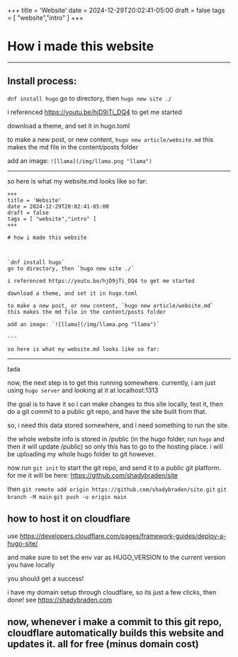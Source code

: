 +++
title = 'Website'
date = 2024-12-29T20:02:41-05:00
draft = false
tags = [ "website","intro" ]
+++

# How i made this website

---

## Install process:

`dnf install hugo`
go to directory, then `hugo new site ./`

i referenced https://youtu.be/hjD9jTi_DQ4 to get me started

download a theme, and set it in hugo.toml

to make a new post, or new content, `hugo new article/website.md`
this makes the md file in the content/posts folder

add an image: `![llama](/img/llama.png "llama")`

---

so here is what my website.md looks like so far:

```
+++
title = 'Website'
date = 2024-12-29T20:02:41-05:00
draft = false
tags = [ "website","intro" ]
+++

# how i made this website



`dnf install hugo`
go to directory, then `hugo new site ./`

i referenced https://youtu.be/hjD9jTi_DQ4 to get me started

download a theme, and set it in hugo.toml

to make a new post, or new content, `hugo new article/website.md`
this makes the md file in the content/posts folder

add an image: `![llama](/img/llama.png "llama")`

---

so here is what my website.md looks like so far:
```

---

tada

now, the next step is to get this running somewhere.
currently, i am just using `hugo server` and looking at it at localhost:1313

the goal is to have it so i can make changes to this site locally, test it, then do a git commit to a public git repo, and have the site built from that.

so, i need this data stored somewhere, and i need something to run the site.

the whole website info is stored in /public (in the hugo folder, run `hugo` and then it will update /public) so only this has to go to the hosting place. i will be uploading my whole hugo folder to git however.

now run  `git init` to start the git repo, and send it to a public git platform. for me it will be here:
https://github.com/shadybraden/site

then `git remote add origin https://github.com/shadybraden/site.git`
`git branch -M main`
`git push -u origin main`

## how to host it on cloudflare

 use https://developers.cloudflare.com/pages/framework-guides/deploy-a-hugo-site/

 and make sure to set the env var as HUGO_VERSION to the current version you have locally

 you should get a success!

 i have my domain setup through cloudflare, so its just a few clicks, then done! see https://shadybraden.com

## now, whenever i make a commit to this git repo, cloudflare automatically builds this website and updates it. all for free (minus domain cost)